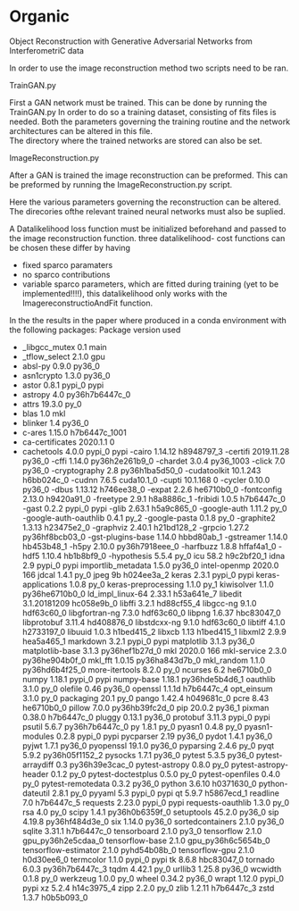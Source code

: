 # Organic
Object Reconstruction with Generative Adversarial Networks from InterferometriC data

In order to use the image reconstruction method two scripts need to be ran.


TrainGAN.py

First a GAN network must be trained. 
This can be done by running the TrainGAN.py
In order to do so a training dataset, consisting of fits files is needed.
Both the parameters governing the training routine and the network architectures can be altered in this file.  
The directory where the trained networks are stored can also be set. 




ImageReconstruction.py 

After a GAN is trained the image reconstruction can be preformed.
This can be preformed by running the ImageReconstruction.py script.

Here the various parameters governing the reconstruction can be altered.
The direcories ofthe relevant trained neural networks must also be suplied. 

A Datalikelihood loss function must be initialized beforehand and passed to the image reconstruction function.
three datalikelihood- cost functions can be chosen 
these differ by having 
- fixed sparco paramaters
- no sparco contributions
- variable sparco parameters, which are fitted during training (yet to be implemented!!!!), this datalikelihood only works with the ImagereconstructioAndFit function.



In the the results in the paper where produced in a conda environment with the following packages:
Package                   version used             

- _libgcc_mutex             0.1                        main
- _tflow_select             2.1.0                       gpu
- absl-py                   0.9.0                    py36_0
- asn1crypto                1.3.0                    py36_0
- astor                     0.8.1                    pypi_0    pypi
- astropy                   4.0              py36h7b6447c_0
- attrs                     19.3.0                     py_0
- blas                      1.0                         mkl
- blinker                   1.4                      py36_0
- c-ares                    1.15.0            h7b6447c_1001
- ca-certificates           2020.1.1                      0
- cachetools                4.0.0                    pypi_0    pypi
-cairo                     1.14.12              h8948797_3
-certifi                   2019.11.28               py36_0
-cffi                      1.14.0           py36h2e261b9_0
-chardet                   3.0.4                 py36_1003
-click                     7.0                      py36_0
-cryptography              2.8              py36h1ba5d50_0
-cudatoolkit               10.1.243             h6bb024c_0
-cudnn                     7.6.5                cuda10.1_0
-cupti                     10.1.168                      0
-cycler                    0.10.0                   py36_0
-dbus                      1.13.12              h746ee38_0
-expat                     2.2.6                he6710b0_0
-fontconfig                2.13.0               h9420a91_0
-freetype                  2.9.1                h8a8886c_1
-fribidi                   1.0.5                h7b6447c_0
-gast                      0.2.2                    pypi_0    pypi
-glib                      2.63.1               h5a9c865_0
-google-auth               1.11.2                     py_0
-google-auth-oauthlib      0.4.1                      py_2
-google-pasta              0.1.8                      py_0
-graphite2                 1.3.13               h23475e2_0
-graphviz                  2.40.1               h21bd128_2
-grpcio                    1.27.2           py36hf8bcb03_0
-gst-plugins-base          1.14.0               hbbd80ab_1
-gstreamer                 1.14.0               hb453b48_1
-h5py                      2.10.0           py36h7918eee_0
-harfbuzz                  1.8.8                hffaf4a1_0
-hdf5                      1.10.4               hb1b8bf9_0
-hypothesis                5.5.4                      py_0
icu                       58.2                 h9c2bf20_1
idna                      2.9                      pypi_0    pypi
importlib_metadata        1.5.0                    py36_0
intel-openmp              2020.0                      166
jdcal                     1.4.1                      py_0
jpeg                      9b                   h024ee3a_2
keras                     2.3.1                    pypi_0    pypi
keras-applications        1.0.8                      py_0
keras-preprocessing       1.1.0                      py_1
kiwisolver                1.1.0            py36he6710b0_0
ld_impl_linux-64          2.33.1               h53a641e_7
libedit                   3.1.20181209         hc058e9b_0
libffi                    3.2.1                hd88cf55_4
libgcc-ng                 9.1.0                hdf63c60_0
libgfortran-ng            7.3.0                hdf63c60_0
libpng                    1.6.37               hbc83047_0
libprotobuf               3.11.4               hd408876_0
libstdcxx-ng              9.1.0                hdf63c60_0
libtiff                   4.1.0                h2733197_0
libuuid                   1.0.3                h1bed415_2
libxcb                    1.13                 h1bed415_1
libxml2                   2.9.9                hea5a465_1
markdown                  3.2.1                    pypi_0    pypi
matplotlib                3.1.3                    py36_0
matplotlib-base           3.1.3            py36hef1b27d_0
mkl                       2020.0                      166
mkl-service               2.3.0            py36he904b0f_0
mkl_fft                   1.0.15           py36ha843d7b_0
mkl_random                1.1.0            py36hd6b4f25_0
more-itertools            8.2.0                      py_0
ncurses                   6.2                  he6710b0_0
numpy                     1.18.1                   pypi_0    pypi
numpy-base                1.18.1           py36hde5b4d6_1
oauthlib                  3.1.0                      py_0
olefile                   0.46                     py36_0
openssl                   1.1.1d               h7b6447c_4
opt_einsum                3.1.0                      py_0
packaging                 20.1                       py_0
pango                     1.42.4               h049681c_0
pcre                      8.43                 he6710b0_0
pillow                    7.0.0            py36hb39fc2d_0
pip                       20.0.2                   py36_1
pixman                    0.38.0               h7b6447c_0
pluggy                    0.13.1                   py36_0
protobuf                  3.11.3                   pypi_0    pypi
psutil                    5.6.7            py36h7b6447c_0
py                        1.8.1                      py_0
pyasn1                    0.4.8                      py_0
pyasn1-modules            0.2.8                    pypi_0    pypi
pycparser                 2.19                     py36_0
pydot                     1.4.1                    py36_0
pyjwt                     1.7.1                    py36_0
pyopenssl                 19.1.0                   py36_0
pyparsing                 2.4.6                      py_0
pyqt                      5.9.2            py36h05f1152_2
pysocks                   1.7.1                    py36_0
pytest                    5.3.5                    py36_0
pytest-arraydiff          0.3              py36h39e3cac_0
pytest-astropy            0.8.0                      py_0
pytest-astropy-header     0.1.2                      py_0
pytest-doctestplus        0.5.0                      py_0
pytest-openfiles          0.4.0                      py_0
pytest-remotedata         0.3.2                    py36_0
python                    3.6.10               h0371630_0
python-dateutil           2.8.1                      py_0
pyyaml                    5.3                      pypi_0    pypi
qt                        5.9.7                h5867ecd_1
readline                  7.0                  h7b6447c_5
requests                  2.23.0                   pypi_0    pypi
requests-oauthlib         1.3.0                      py_0
rsa                       4.0                        py_0
scipy                     1.4.1            py36h0b6359f_0
setuptools                45.2.0                   py36_0
sip                       4.19.8           py36hf484d3e_0
six                       1.14.0                   py36_0
sortedcontainers          2.1.0                    py36_0
sqlite                    3.31.1               h7b6447c_0
tensorboard               2.1.0                     py3_0
tensorflow                2.1.0           gpu_py36h2e5cdaa_0
tensorflow-base           2.1.0           gpu_py36h6c5654b_0
tensorflow-estimator      2.1.0              pyhd54b08b_0
tensorflow-gpu            2.1.0                h0d30ee6_0
termcolor                 1.1.0                    pypi_0    pypi
tk                        8.6.8                hbc83047_0
tornado                   6.0.3            py36h7b6447c_3
tqdm                      4.42.1                     py_0
urllib3                   1.25.8                   py36_0
wcwidth                   0.1.8                      py_0
werkzeug                  1.0.0                      py_0
wheel                     0.34.2                   py36_0
wrapt                     1.12.0                   pypi_0    pypi
xz                        5.2.4                h14c3975_4
zipp                      2.2.0                      py_0
zlib                      1.2.11               h7b6447c_3
zstd                      1.3.7                h0b5b093_0




